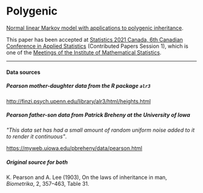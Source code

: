 # Polygenic

[Normal linear Markov model with applications to
polygenic inheritance](https://jessebmurray.github.io/project_files/Normal_linear_Markov_model_with_applications_to_polygenic_inheritance.pdf).

This paper has been accepted at [Statistics 2021 Canada, 6th Canadian Conference in Applied Statistics](https://www.concordia.ca/artsci/events/statistics-2021.html) (Contributed Papers Session 1), which is one of the [Meetings of the Institute of Mathematical Statistics](https://imstat.org/meetings-calendar/).



---

#### Data sources

##### Pearson mother-daughter data from the R package `alr3`

http://finzi.psych.upenn.edu/library/alr3/html/heights.html

##### Pearson father-son data from Patrick Breheny at the University of Iowa

*"This data set has had a small amount of random uniform noise added to it to render it continuous"*.

https://myweb.uiowa.edu/pbreheny/data/pearson.html

##### Original source for both

K. Pearson and A. Lee (1903), On the laws of inheritance in man, *Biometrika*, 2, 357–463, Table 31.



